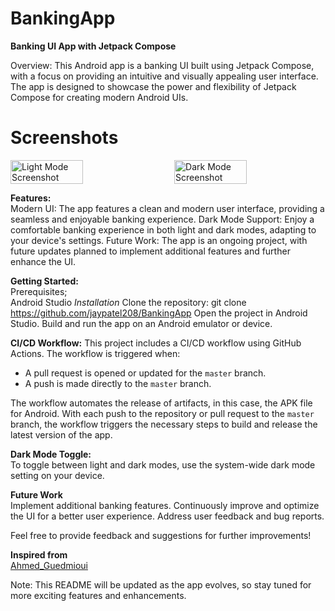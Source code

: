 # BankingApp
**Banking UI App with Jetpack Compose**

Overview:
This Android app is a banking UI built using Jetpack Compose, with a focus on providing an intuitive and visually appealing user interface. The app is designed to showcase the power and flexibility of Jetpack Compose for creating modern Android UIs.

# Screenshots  

<div style="display: flex; justify-content: space-between;">
    <img src="https://github.com/jaypatel208/BankingApp/assets/83394162/1aa56c22-bac2-4956-a840-68429877a51a" alt="Light Mode Screenshot" width="48%"/>
    <img src="https://github.com/jaypatel208/BankingApp/assets/83394162/2694ced2-e0d4-4f08-b57f-5b87efdd1111" alt="Dark Mode Screenshot" width="48%"/>
</div>

**Features:**  
Modern UI: The app features a clean and modern user interface, providing a seamless and enjoyable banking experience.
Dark Mode Support: Enjoy a comfortable banking experience in both light and dark modes, adapting to your device's settings.
Future Work: The app is an ongoing project, with future updates planned to implement additional features and further enhance the UI.

**Getting Started:**  
Prerequisites;  
Android Studio
*Installation*
Clone the repository: git clone https://github.com/jaypatel208/BankingApp
Open the project in Android Studio.
Build and run the app on an Android emulator or device.

**CI/CD Workflow:**
This project includes a CI/CD workflow using GitHub Actions. The workflow is triggered when:
- A pull request is opened or updated for the `master` branch.
- A push is made directly to the `master` branch.

The workflow automates the release of artifacts, in this case, the APK file for Android. With each push to the repository or pull request to the `master` branch, the workflow triggers the necessary steps to build and release the latest version of the app.

**Dark Mode Toggle:**  
To toggle between light and dark modes, use the system-wide dark mode setting on your device.

__Future Work__  
Implement additional banking features.
Continuously improve and optimize the UI for a better user experience.
Address user feedback and bug reports.

Feel free to provide feedback and suggestions for further improvements!

**Inspired from**  
[Ahmed_Guedmioui](https://www.youtube.com/@android_devs_academy)

Note: This README will be updated as the app evolves, so stay tuned for more exciting features and enhancements.
